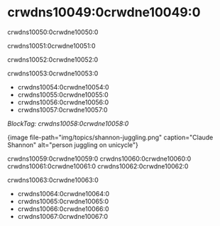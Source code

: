 # crwdns10049:0crwdne10049:0

crwdns10050:0crwdne10050:0

crwdns10051:0crwdne10051:0

crwdns10052:0crwdne10052:0

crwdns10053:0crwdne10053:0

- crwdns10054:0crwdne10054:0 
- crwdns10055:0crwdne10055:0
- crwdns10056:0crwdne10056:0
- crwdns10057:0crwdne10057:0

*BlockTag: crwdns10058:0crwdne10058:0*

{image file-path="img/topics/shannon-juggling.png" caption="Claude Shannon" alt="person juggling on unicycle"}

crwdns10059:0crwdne10059:0 crwdns10060:0crwdne10060:0 crwdns10061:0crwdne10061:0 crwdns10062:0crwdne10062:0

crwdns10063:0crwdne10063:0

- crwdns10064:0crwdne10064:0
- crwdns10065:0crwdne10065:0
- crwdns10066:0crwdne10066:0
- crwdns10067:0crwdne10067:0